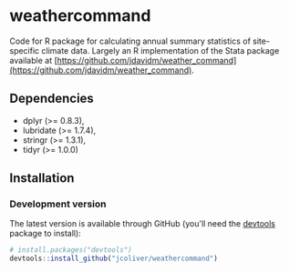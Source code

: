 # weathercommand

Code for R package for calculating annual summary statistics of site-specific
climate data. Largely an R implementation of the Stata package available at [https://github.com/jdavidm/weather_command](https://github.com/jdavidm/weather_command).

## Dependencies

+ dplyr (>= 0.8.3),
+ lubridate (>= 1.7.4),
+ stringr (>= 1.3.1),
+ tidyr (>= 1.0.0)

## Installation

### Development version

The latest version is available through GitHub (you'll need the 
[devtools](https://cran.r-project.org/web/packages/devtools/index.html) 
package to install):

``` r
# install.packages("devtools")
devtools::install_github("jcoliver/weathercommand")
```

